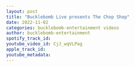 ```yaml
---
layout: post
title: "Bucklebomb Live presents The Chop Shop"
date: 2022-11-02
categories: bucklebomb-entertainment videos
author: bucklebomb-entertainment
spotify_track_id: 
youtube_video_id: CjJ_wqVLPag
apple_track_id: 
youtube_metadata: 
---
```


